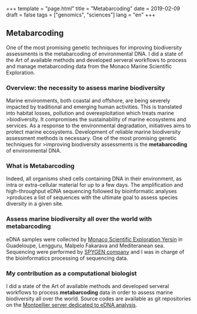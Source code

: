 +++
template = "page.html"
title = "Metabarcoding"
date =  2019-02-09
draft = false
tags = ["genomics", "sciences"]
lang = "en"
+++



## Metabarcoding

One of the most promising genetic techniques for improving biodiversity assessments is the metabarcoding of environmental DNA. I did a state of the Art of available methods and developed serveral workflows to process and manage metabarcoding data from the Monaco Marine Scientific Exploration.

### Overview: the necessity to assess marine biodiversity
 Marine environments, both coastal and offshore, are being severely impacted by traditional and emerging human activities. This is translated into habitat losses, pollution and overexploitation which treats marine >biodiversity. It compromises the sustainability of marine ecosystems and services. As a response to the environmental degradation, initiatives aims to protect marine ecosystems. Development of reliable marine biodiversity assessment methods is necessary. One of the most promising genetic techniques for >improving biodiversity assessments is the **metabarcoding** of environmental DNA.

### What is Metabarcoding

Indeed, all organisms shed cells containing DNA in their environment, as intra or extra-cellular material for up to a few days. The amplification and high-throughput eDNA sequencing followed by bioinformatic analyses >produces a list of sequences with the ultimate goal to assess species diversity in a given site.

### Assess marine biodiversity all over the world with metabarcoding

eDNA samples were collected by [Monaco Scientific Exploration Yersin](https://fr.wikipedia.org/wiki/Yersin_(navire_oc%C3%A9anographique)) in Guadeloupe, Lengguru, Malpelo Fakarava and Mediteranean sea. Sequencing were performed by [SPYGEN company](http://www.spygen.com/) and I was in charge of the bioinformatics processing of sequencing data.

### My contribution as a computational biologist

I did a state of the Art of available methods and developed serveral workflows to process **metabarcoding** data in order to assess marine biodiversity all over the world. Source codes are available as git repositories on the [Montpellier server dedicated to eDNA analysis](https://gitlab.mbb.univ-montp2.fr/edna).

